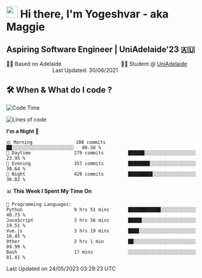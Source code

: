 <h1><img src="https://emojis.slackmojis.com/emojis/images/1531849430/4246/blob-sunglasses.gif?1531849430" width="30"/> Hi there, I'm Yogeshvar - aka Maggie</h1>

## Aspiring Software Engineer | UniAdelaide'23 🇦🇺  
🏂🏻  Based on Adelaide &nbsp;&nbsp;&nbsp;&nbsp;&nbsp;&nbsp;&nbsp;&nbsp;&nbsp;&nbsp;&nbsp;&nbsp;&nbsp;&nbsp;&nbsp;&nbsp;&nbsp;&nbsp;&nbsp;&nbsp;&nbsp;&nbsp;&nbsp;&nbsp;&nbsp;&nbsp;&nbsp;&nbsp;&nbsp;&nbsp;&nbsp;&nbsp;&nbsp;&nbsp;&nbsp;&nbsp;&nbsp;&nbsp;&nbsp;👨‍💻 Student @ [UniAdelaide](https://www.adelaide.edu.au)   &nbsp;&nbsp;&nbsp;&nbsp;&nbsp;&nbsp;&nbsp;&nbsp;&nbsp;&nbsp;&nbsp;&nbsp;&nbsp;&nbsp;&nbsp;&nbsp;&nbsp;&nbsp;&nbsp;&nbsp;&nbsp;&nbsp;&nbsp;&nbsp;&nbsp;&nbsp;&nbsp;&nbsp;&nbsp;&nbsp;&nbsp;Last Updated: 30/06/2021

## 🛠 When & What do I code ?  

<!--START_SECTION:waka-->
![Code Time](http://img.shields.io/badge/Code%20Time-2%2C192%20hrs%2024%20mins-blue)

![Lines of code](https://img.shields.io/badge/From%20Hello%20World%20I%27ve%20Written-3.9%20million%20lines%20of%20code-blue)

**I'm a Night 🦉** 

```text
🌞 Morning                100 commits         ██░░░░░░░░░░░░░░░░░░░░░░░   08.58 % 
🌆 Daytime                279 commits         ██████░░░░░░░░░░░░░░░░░░░   23.95 % 
🌃 Evening                357 commits         ████████░░░░░░░░░░░░░░░░░   30.64 % 
🌙 Night                  429 commits         █████████░░░░░░░░░░░░░░░░   36.82 % 
```


📊 **This Week I Spent My Time On** 

```text
💬 Programming Languages: 
Python                   9 hrs 51 mins       ████████████░░░░░░░░░░░░░   48.73 % 
JavaScript               3 hrs 56 mins       █████░░░░░░░░░░░░░░░░░░░░   19.51 % 
Vue.js                   3 hrs 19 mins       ████░░░░░░░░░░░░░░░░░░░░░   16.45 % 
Other                    2 hrs 1 min         ██░░░░░░░░░░░░░░░░░░░░░░░   09.99 % 
Bash                     17 mins             ░░░░░░░░░░░░░░░░░░░░░░░░░   01.41 % 
```


 Last Updated on 24/05/2023 03:29:23 UTC
<!--END_SECTION:waka-->
